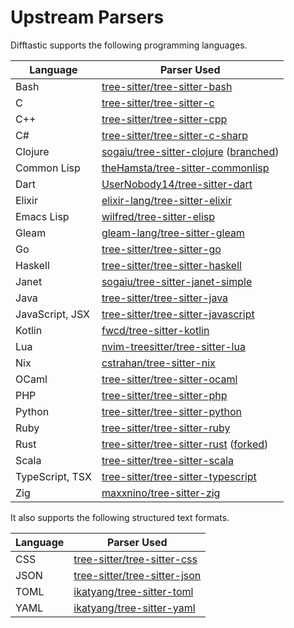 # Upstream Parsers

Difftastic supports the following programming languages.

| Language        | Parser Used                                                                                                                                           |
|-----------------|-------------------------------------------------------------------------------------------------------------------------------------------------------|
| Bash            | [tree-sitter/tree-sitter-bash](https://github.com/tree-sitter/tree-sitter-bash)                                                                       |
| C               | [tree-sitter/tree-sitter-c](https://github.com/tree-sitter/tree-sitter-c)                                                                             |
| C++             | [tree-sitter/tree-sitter-cpp](https://github.com/tree-sitter/tree-sitter-cpp)                                                                         |
| C#              | [tree-sitter/tree-sitter-c-sharp](https://github.com/tree-sitter/tree-sitter-c-sharp)                                                                 |
| Clojure         | [sogaiu/tree-sitter-clojure](https://github.com/sogaiu/tree-sitter-clojure) ([branched](https://github.com/sogaiu/tree-sitter-clojure/tree/issue-21)) |
| Common Lisp     | [theHamsta/tree-sitter-commonlisp](https://github.com/theHamsta/tree-sitter-commonlisp)                                                               |
| Dart            | [UserNobody14/tree-sitter-dart](https://github.com/UserNobody14/tree-sitter-dart)                                                                     |
| Elixir          | [elixir-lang/tree-sitter-elixir](https://github.com/elixir-lang/tree-sitter-elixir)                                                                   |
| Emacs Lisp      | [wilfred/tree-sitter-elisp](https://github.com/Wilfred/tree-sitter-elisp)                                                                             |
| Gleam           | [gleam-lang/tree-sitter-gleam](https://github.com/gleam-lang/tree-sitter-gleam)                                                                       |
| Go              | [tree-sitter/tree-sitter-go](https://github.com/tree-sitter/tree-sitter-go)                                                                           |
| Haskell         | [tree-sitter/tree-sitter-haskell](https://github.com/tree-sitter/tree-sitter-haskell)                                                                 |
| Janet           | [sogaiu/tree-sitter-janet-simple](https://github.com/sogaiu/tree-sitter-janet-simple)                                                                 |
| Java            | [tree-sitter/tree-sitter-java](https://github.com/tree-sitter/tree-sitter-java)                                                                       |
| JavaScript, JSX | [tree-sitter/tree-sitter-javascript](https://github.com/tree-sitter/tree-sitter-javascript)                                                           |
| Kotlin          | [fwcd/tree-sitter-kotlin](https://github.com/fwcd/tree-sitter-kotlin)                                                                                 |
| Lua             | [nvim-treesitter/tree-sitter-lua](https://github.com/nvim-treesitter/tree-sitter-lua)                                                                 |
| Nix             | [cstrahan/tree-sitter-nix](https://github.com/cstrahan/tree-sitter-nix)                                                                               |
| OCaml           | [tree-sitter/tree-sitter-ocaml](https://github.com/tree-sitter/tree-sitter-ocaml)                                                                     |
| PHP             | [tree-sitter/tree-sitter-php](https://github.com/tree-sitter/tree-sitter-php)                                                                         |
| Python          | [tree-sitter/tree-sitter-python](https://github.com/tree-sitter/tree-sitter-python)                                                                   |
| Ruby            | [tree-sitter/tree-sitter-ruby](https://github.com/tree-sitter/tree-sitter-ruby)                                                                       |
| Rust            | [tree-sitter/tree-sitter-rust](https://github.com/tree-sitter/tree-sitter-rust) ([forked](https://github.com/Wilfred/tree-sitter-rust))               |
| Scala           | [tree-sitter/tree-sitter-scala](https://github.com/tree-sitter/tree-sitter-scala)                                                                     |
| TypeScript, TSX | [tree-sitter/tree-sitter-typescript](https://github.com/tree-sitter/tree-sitter-typescript)                                                           |
| Zig             | [maxxnino/tree-sitter-zig](https://github.com/maxxnino/tree-sitter-zig)                                                                               |

It also supports the following structured text formats.

| Language | Parser Used                                                                     |
|----------|---------------------------------------------------------------------------------|
| CSS      | [tree-sitter/tree-sitter-css](https://github.com/tree-sitter/tree-sitter-css)   |
| JSON     | [tree-sitter/tree-sitter-json](https://github.com/tree-sitter/tree-sitter-json) |
| TOML     | [ikatyang/tree-sitter-toml](https://github.com/ikatyang/tree-sitter-toml)       |
| YAML     | [ikatyang/tree-sitter-yaml](https://github.com/ikatyang/tree-sitter-yaml)       |


